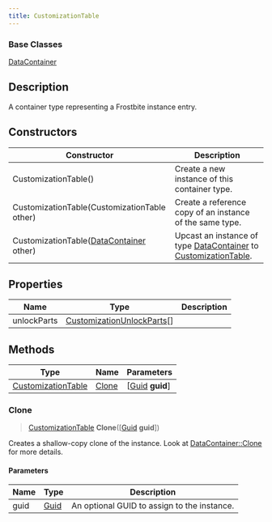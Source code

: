 ```yaml
---
title: CustomizationTable
---
```

### Base Classes

[DataContainer](/vext/ref/shared/class/datacontainer)

## Description

A container type representing a Frostbite instance entry.

## Constructors

| Constructor                                                                   | Description                                                                                                                 |
| ----------------------------------------------------------------------------- | --------------------------------------------------------------------------------------------------------------------------- |
| CustomizationTable()                                                          | Create a new instance of this container type.                                                                               |
| CustomizationTable(CustomizationTable other)                                  | Create a reference copy of an instance of the same type.                                                                    |
| CustomizationTable([DataContainer](/vext/ref/shared/class/datacontainer) other) | Upcast an instance of type [DataContainer](/vext/ref/shared/class/datacontainer) to [CustomizationTable](/vext/ref/fb/customizationtable/). |

## Properties

| Name        | Type                                                     | Description |
| ----------- | -------------------------------------------------------- | ----------- |
| unlockParts | [CustomizationUnlockParts](/vext/ref/fb/customizationunlockparts/)\[\] |             |

## Methods

| Type                                     | Name            | Parameters                                     |
| ---------------------------------------- | --------------- | ---------------------------------------------- |
| [CustomizationTable](/vext/ref/fb/customizationtable/) | [Clone](#clone) | \[[Guid](/vext/ref/shared/class/guid) **guid**\] |

### Clone

> [CustomizationTable](/vext/ref/fb/customizationtable/) **Clone**(\[[Guid](/vext/ref/shared/class/guid) **guid**\])

Creates a shallow-copy clone of the instance. Look at [DataContainer::Clone](/vext/ref/shared/class/datacontainer#clone) for more details.

#### Parameters

| Name | Type         | Description                                 |
| ---- | ------------ | ------------------------------------------- |
| guid | [Guid](/vext/ref/shared/class/guid/) | An optional GUID to assign to the instance. |
